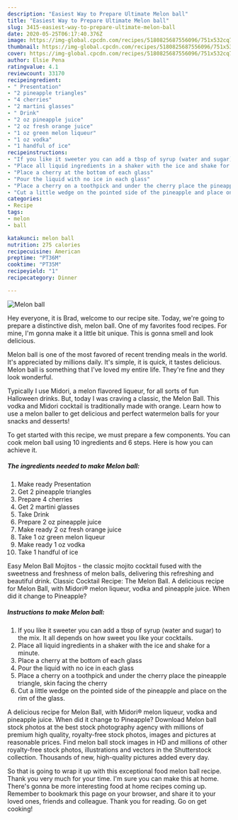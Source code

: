 ```yaml
---
description: "Easiest Way to Prepare Ultimate Melon ball"
title: "Easiest Way to Prepare Ultimate Melon ball"
slug: 3415-easiest-way-to-prepare-ultimate-melon-ball
date: 2020-05-25T06:17:40.376Z
image: https://img-global.cpcdn.com/recipes/5180825687556096/751x532cq70/melon-ball-recipe-main-photo.jpg
thumbnail: https://img-global.cpcdn.com/recipes/5180825687556096/751x532cq70/melon-ball-recipe-main-photo.jpg
cover: https://img-global.cpcdn.com/recipes/5180825687556096/751x532cq70/melon-ball-recipe-main-photo.jpg
author: Elsie Pena
ratingvalue: 4.1
reviewcount: 33170
recipeingredient:
- " Presentation"
- "2 pineapple triangles"
- "4 cherries"
- "2 martini glasses"
- " Drink"
- "2 oz pineapple juice"
- "2 oz fresh orange juice"
- "1 oz green melon liqueur"
- "1 oz vodka"
- "1 handful of ice"
recipeinstructions:
- "If you like it sweeter you can add a tbsp of syrup (water and sugar) to the mix. It all depends on how sweet you like your cocktails."
- "Place all liquid ingredients in a shaker with the ice and shake for a minute."
- "Place a cherry at the bottom of each glass"
- "Pour the liquid with no ice in each glass"
- "Place a cherry on a toothpick and under the cherry place the pineapple triangle, skin facing the cherry"
- "Cut a little wedge on the pointed side of the pineapple and place on the rim of the glass."
categories:
- Recipe
tags:
- melon
- ball

katakunci: melon ball 
nutrition: 275 calories
recipecuisine: American
preptime: "PT36M"
cooktime: "PT35M"
recipeyield: "1"
recipecategory: Dinner

---
```



![Melon ball](https://img-global.cpcdn.com/recipes/5180825687556096/751x532cq70/melon-ball-recipe-main-photo.jpg)

Hey everyone, it is Brad, welcome to our recipe site. Today, we're going to prepare a distinctive dish, melon ball. One of my favorites food recipes. For mine, I'm gonna make it a little bit unique. This is gonna smell and look delicious.

Melon ball is one of the most favored of recent trending meals in the world. It's appreciated by millions daily. It's simple, it is quick, it tastes delicious. Melon ball is something that I've loved my entire life. They're fine and they look wonderful.

Typically I use Midori, a melon flavored liqueur, for all sorts of fun Halloween drinks. But, today I was craving a classic, the Melon Ball. This vodka and Midori cocktail is traditionally made with orange. Learn how to use a melon baller to get delicious and perfect watermelon balls for your snacks and desserts!


To get started with this recipe, we must prepare a few components. You can cook melon ball using 10 ingredients and 6 steps. Here is how you can achieve it.

<!--inarticleads1-->

##### The ingredients needed to make Melon ball:

1. Make ready  Presentation
1. Get 2 pineapple triangles
1. Prepare 4 cherries
1. Get 2 martini glasses
1. Take  Drink
1. Prepare 2 oz pineapple juice
1. Make ready 2 oz fresh orange juice
1. Take 1 oz green melon liqueur
1. Make ready 1 oz vodka
1. Take 1 handful of ice


Easy Melon Ball Mojitos - the classic mojito cocktail fused with the sweetness and freshness of melon balls, delivering this refreshing and beautiful drink. Classic Cocktail Recipe: The Melon Ball. A delicious recipe for Melon Ball, with Midori® melon liqueur, vodka and pineapple juice. When did it change to Pineapple? 

<!--inarticleads2-->

##### Instructions to make Melon ball:

1. If you like it sweeter you can add a tbsp of syrup (water and sugar) to the mix. It all depends on how sweet you like your cocktails.
1. Place all liquid ingredients in a shaker with the ice and shake for a minute.
1. Place a cherry at the bottom of each glass
1. Pour the liquid with no ice in each glass
1. Place a cherry on a toothpick and under the cherry place the pineapple triangle, skin facing the cherry
1. Cut a little wedge on the pointed side of the pineapple and place on the rim of the glass.


A delicious recipe for Melon Ball, with Midori® melon liqueur, vodka and pineapple juice. When did it change to Pineapple? Download Melon ball stock photos at the best stock photography agency with millions of premium high quality, royalty-free stock photos, images and pictures at reasonable prices. Find melon ball stock images in HD and millions of other royalty-free stock photos, illustrations and vectors in the Shutterstock collection. Thousands of new, high-quality pictures added every day. 

So that is going to wrap it up with this exceptional food melon ball recipe. Thank you very much for your time. I'm sure you can make this at home. There's gonna be more interesting food at home recipes coming up. Remember to bookmark this page on your browser, and share it to your loved ones, friends and colleague. Thank you for reading. Go on get cooking!
